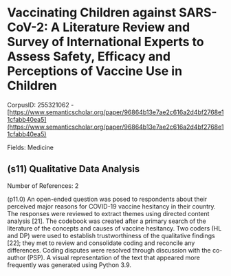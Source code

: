 # Vaccinating Children against SARS-CoV-2: A Literature Review and Survey of International Experts to Assess Safety, Efficacy and Perceptions of Vaccine Use in Children

CorpusID: 255321062 - [https://www.semanticscholar.org/paper/96864b13e7ae2c616a2d4bf2768e11cfabb40ea5](https://www.semanticscholar.org/paper/96864b13e7ae2c616a2d4bf2768e11cfabb40ea5)

Fields: Medicine

## (s11) Qualitative Data Analysis
Number of References: 2

(p11.0) An open-ended question was posed to respondents about their perceived major reasons for COVID-19 vaccine hesitancy in their country. The responses were reviewed to extract themes using directed content analysis [21]. The codebook was created after a primary search of the literature of the concepts and causes of vaccine hesitancy. Two coders (HL and DP) were used to establish trustworthiness of the qualitative findings [22]; they met to review and consolidate coding and reconcile any differences. Coding disputes were resolved through discussion with the co-author (PSP). A visual representation of the text that appeared more frequently was generated using Python 3.9.

